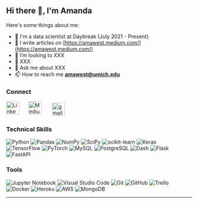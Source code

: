 ## Hi there 👋, I'm Amanda



Here's some things about me:

- 🔭 I'm a data scientist at Daybreak (July 2021 - Present)
- 📝 I write articles on [https://amawest.medium.com/](https://amawest.medium.com/)
- 👯 I’m looking to XXX
- :brain: XXX
- 💬 Ask me about XXX
- 📫 How to reach me **amawest@umich.edu**

### Connect

[<img align="left" style="margin-right: 1.5rem" alt="LinkedIn" width="36px" src="https://raw.githubusercontent.com/rahuldkjain/github-profile-readme-generator/master/src/images/icons/Social/linked-in-alt.svg" />][linkedin]

[<img align="left" style="margin-right: 1.5rem" alt="Medium" width="36px" src="https://raw.githubusercontent.com/rahuldkjain/github-profile-readme-generator/master/src/images/icons/Social/medium.svg" />][medium]

<a href="mailto:amawest@umich.edu" target="_blank" rel="noopener noreferrer"> <img src="https://cdn.icon-icons.com/icons2/2631/PNG/512/gmail_new_logo_icon_159149.png" alt="gmail" margin="4px" width="35px" style="vertical-align:top; margin:4px"></a>

### Technical Skills
![Python](https://img.shields.io/badge/Python-2E3440?style=for-the-badge&logo=python)
![Pandas](https://img.shields.io/badge/pandas-%23150458.svg?style=for-the-badge&logo=pandas&logoColor=white)
![NumPy](https://img.shields.io/badge/numpy-%23013243.svg?style=for-the-badge&logo=numpy&logoColor=white)
![SciPy](https://img.shields.io/badge/SciPy-%230C55A5.svg?style=for-the-badge&logo=scipy&logoColor=%white)
![scikit-learn](https://img.shields.io/badge/scikit--learn-%23F7931E.svg?style=for-the-badge&logo=scikit-learn&logoColor=white)
![Keras](https://img.shields.io/badge/Keras-%23D00000.svg?style=for-the-badge&logo=Keras&logoColor=white)
![TensorFlow](https://img.shields.io/badge/TensorFlow-%23FF6F00.svg?style=for-the-badge&logo=TensorFlow&logoColor=white)
![PyTorch](https://img.shields.io/badge/PyTorch-%23EE4C2C.svg?style=for-the-badge&logo=PyTorch&logoColor=white)
![MySQL](https://img.shields.io/badge/mysql-%2300f.svg?style=for-the-badge&logo=mysql&logoColor=white)
![PostgreSQL](https://img.shields.io/badge/PostgreSQL-2E3440?style=for-the-badge&logo=postgresql)
![Dash](https://img.shields.io/badge/Dash-2E3440?style=for-the-badge&logo=dash)
![Flask](https://img.shields.io/badge/flask-%23000.svg?style=for-the-badge&logo=flask&logoColor=white)
![FastAPI](https://img.shields.io/badge/FastAPI-005571?style=for-the-badge&logo=fastapi)

### Tools

![Jupyter Notebook](https://img.shields.io/badge/jupyter-%23FA0F00.svg?style=for-the-badge&logo=jupyter&logoColor=white)
![Visual Studio Code](https://img.shields.io/badge/VisualStudioCode-0078d7.svg?style=for-the-badge&logo=visual-studio-code&logoColor=white)
![Git](https://img.shields.io/badge/git-%23F05033.svg?style=for-the-badge&logo=git&logoColor=white)
![GitHub](https://img.shields.io/badge/github-%23121011.svg?style=for-the-badge&logo=github&logoColor=white)
![Trello](https://img.shields.io/badge/Trello-%23026AA7.svg?style=for-the-badge&logo=Trello&logoColor=white)
![Docker](https://img.shields.io/badge/docker-%230db7ed.svg?style=for-the-badge&logo=docker&logoColor=white)
![Heroku](https://img.shields.io/badge/heroku-%23430098.svg?style=for-the-badge&logo=heroku&logoColor=white)
![AWS](https://img.shields.io/badge/AWS-%23FF9900.svg?style=for-the-badge&logo=amazon-aws&logoColor=white)
![MongoDB](https://img.shields.io/badge/MongoDB-white?style=for-the-badge&logo=mongodb&logoColor=4EA94B)

---
[medium]: https://amawest.medium.com/
[linkedin]: https://www.linkedin.com/in/amawest/
